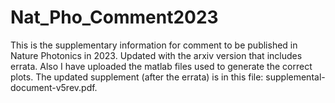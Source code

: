 # Nat_Pho_Comment2023
This is the supplementary information for comment to be published in Nature Photonics in 2023. 
Updated with the arxiv version that includes errata. 
Also I have uploaded the matlab files used to generate the correct plots. 
The updated supplement (after the errata) is in this file: supplemental-document-v5rev.pdf.
